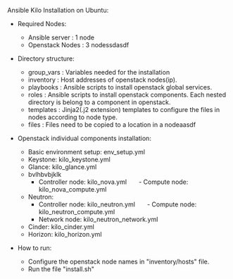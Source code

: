 Ansible Kilo Installation on Ubuntu:

- Required Nodes:
    - Ansible server  : 1 node
    - Openstack Nodes : 3 nodessdasdf
    
- Directory structure:
    - group_vars  : Variables needed for the installation
    - inventory   : Host addresses of openstack nodes(ip).
    - playbooks   : Ansible scripts to install openstack global services.
    - roles       : Ansible scripts to install openstack components. Each nested directory is belong to a component in openstack.
    - templates   : Jinja2(.j2 extension) templates to configure the files in nodes according to node type.
    - files       : Files need to be copied to a location in a nodeaasdf
    
 - Openstack individual components installation:
      - Basic environment setup: env_setup.yml
      - Keystone: kilo_keystone.yml
      - Glance: kilo_glance.yml
      - bvlhbvbjklk
        - Controller node: kilo_nova.yml
        - Compute node: kilo_nova_compute.yml
      - Neutron:
        - Controller node: kilo_neutron.yml
        - Compute node: kilo_neutron_compute.yml
        - Network node: kilo_neutron_network.yml
      - Cinder: kilo_cinder.yml
      - Horizon: kilo_horizon.yml
         
 - How to run:
      - Configure the openstack node names in "inventory/hosts" file.
      - Run the file "install.sh"
      


